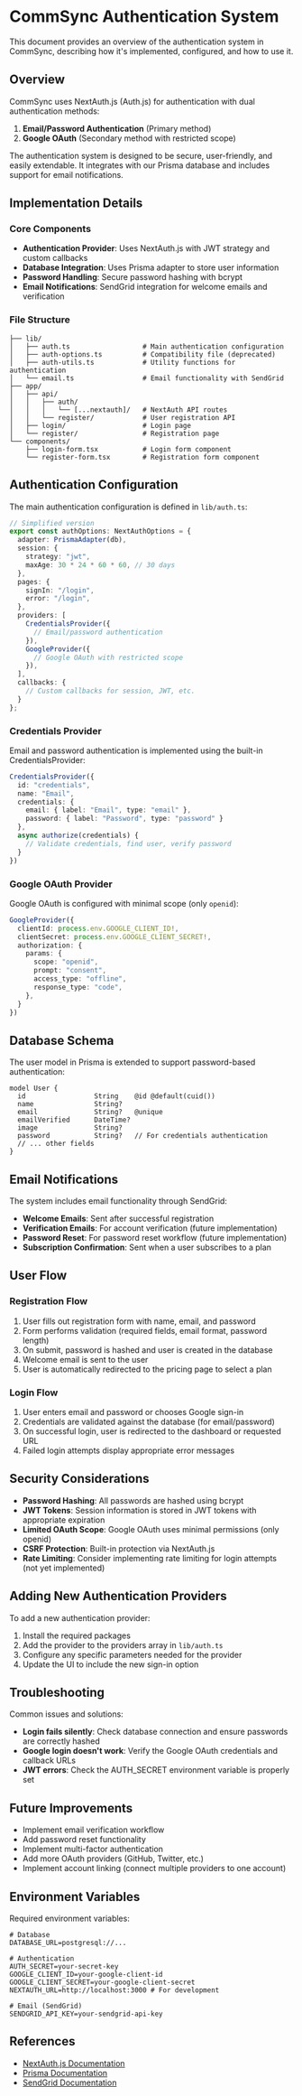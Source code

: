 # CommSync Authentication System

This document provides an overview of the authentication system in CommSync, describing how it's implemented, configured, and how to use it.

## Overview

CommSync uses NextAuth.js (Auth.js) for authentication with dual authentication methods:

1. **Email/Password Authentication** (Primary method)
2. **Google OAuth** (Secondary method with restricted scope)

The authentication system is designed to be secure, user-friendly, and easily extendable. It integrates with our Prisma database and includes support for email notifications.

## Implementation Details

### Core Components

- **Authentication Provider**: Uses NextAuth.js with JWT strategy and custom callbacks
- **Database Integration**: Uses Prisma adapter to store user information
- **Password Handling**: Secure password hashing with bcrypt
- **Email Notifications**: SendGrid integration for welcome emails and verification

### File Structure

```
├── lib/
│   ├── auth.ts                  # Main authentication configuration
│   ├── auth-options.ts          # Compatibility file (deprecated)
│   ├── auth-utils.ts            # Utility functions for authentication
│   └── email.ts                 # Email functionality with SendGrid
├── app/
│   ├── api/
│   │   ├── auth/
│   │   │   └── [...nextauth]/   # NextAuth API routes
│   │   └── register/            # User registration API
│   ├── login/                   # Login page
│   └── register/                # Registration page
└── components/
    ├── login-form.tsx           # Login form component
    └── register-form.tsx        # Registration form component
```

## Authentication Configuration

The main authentication configuration is defined in `lib/auth.ts`:

```typescript
// Simplified version
export const authOptions: NextAuthOptions = {
  adapter: PrismaAdapter(db),
  session: {
    strategy: "jwt",
    maxAge: 30 * 24 * 60 * 60, // 30 days
  },
  pages: {
    signIn: "/login",
    error: "/login",
  },
  providers: [
    CredentialsProvider({
      // Email/password authentication
    }),
    GoogleProvider({
      // Google OAuth with restricted scope
    }),
  ],
  callbacks: {
    // Custom callbacks for session, JWT, etc.
  }
};
```

### Credentials Provider

Email and password authentication is implemented using the built-in CredentialsProvider:

```typescript
CredentialsProvider({
  id: "credentials",
  name: "Email",
  credentials: {
    email: { label: "Email", type: "email" },
    password: { label: "Password", type: "password" }
  },
  async authorize(credentials) {
    // Validate credentials, find user, verify password
  }
})
```

### Google OAuth Provider

Google OAuth is configured with minimal scope (only `openid`):

```typescript
GoogleProvider({
  clientId: process.env.GOOGLE_CLIENT_ID!,
  clientSecret: process.env.GOOGLE_CLIENT_SECRET!,
  authorization: {
    params: {
      scope: "openid",
      prompt: "consent",
      access_type: "offline",
      response_type: "code",
    },
  }
})
```

## Database Schema

The user model in Prisma is extended to support password-based authentication:

```prisma
model User {
  id                 String    @id @default(cuid())
  name               String?
  email              String?   @unique
  emailVerified      DateTime?
  image              String?
  password           String?   // For credentials authentication
  // ... other fields
}
```

## Email Notifications

The system includes email functionality through SendGrid:

- **Welcome Emails**: Sent after successful registration
- **Verification Emails**: For account verification (future implementation)
- **Password Reset**: For password reset workflow (future implementation)
- **Subscription Confirmation**: Sent when a user subscribes to a plan

## User Flow

### Registration Flow

1. User fills out registration form with name, email, and password
2. Form performs validation (required fields, email format, password length)
3. On submit, password is hashed and user is created in the database
4. Welcome email is sent to the user
5. User is automatically redirected to the pricing page to select a plan

### Login Flow

1. User enters email and password or chooses Google sign-in
2. Credentials are validated against the database (for email/password)
3. On successful login, user is redirected to the dashboard or requested URL
4. Failed login attempts display appropriate error messages

## Security Considerations

- **Password Hashing**: All passwords are hashed using bcrypt
- **JWT Tokens**: Session information is stored in JWT tokens with appropriate expiration
- **Limited OAuth Scope**: Google OAuth uses minimal permissions (only openid)
- **CSRF Protection**: Built-in protection via NextAuth.js
- **Rate Limiting**: Consider implementing rate limiting for login attempts (not yet implemented)

## Adding New Authentication Providers

To add a new authentication provider:

1. Install the required packages
2. Add the provider to the providers array in `lib/auth.ts`
3. Configure any specific parameters needed for the provider
4. Update the UI to include the new sign-in option

## Troubleshooting

Common issues and solutions:

- **Login fails silently**: Check database connection and ensure passwords are correctly hashed
- **Google login doesn't work**: Verify the Google OAuth credentials and callback URLs
- **JWT errors**: Check the AUTH_SECRET environment variable is properly set

## Future Improvements

- Implement email verification workflow
- Add password reset functionality
- Implement multi-factor authentication
- Add more OAuth providers (GitHub, Twitter, etc.)
- Implement account linking (connect multiple providers to one account)

## Environment Variables

Required environment variables:

```
# Database
DATABASE_URL=postgresql://...

# Authentication
AUTH_SECRET=your-secret-key
GOOGLE_CLIENT_ID=your-google-client-id
GOOGLE_CLIENT_SECRET=your-google-client-secret
NEXTAUTH_URL=http://localhost:3000 # For development

# Email (SendGrid)
SENDGRID_API_KEY=your-sendgrid-api-key
```

## References

- [NextAuth.js Documentation](https://next-auth.js.org/)
- [Prisma Documentation](https://www.prisma.io/docs/)
- [SendGrid Documentation](https://docs.sendgrid.com/)
